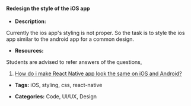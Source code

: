 #### Redesign the style of the iOS app


- **Description:**

Currently the ios app's styling is not proper. So the task is to style the ios app similar to the android app for a common design.

- **Resources:**

Students are advised to refer answers of the questions,

  1. [How do i make React Native app look the same on iOS and Android?](https://stackoverflow.com/questions/41538946/how-do-i-make-react-native-app-look-the-same-on-ios-and-android)


- **Tags:** iOS, styling, css, react-native

- **Categories:** Code, UI/UX, Design
